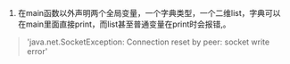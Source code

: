 1.  在main函数以外声明两个全局变量，一个字典类型，一个二维list，字典可以在main里面直接print，而list甚至普通变量在print时会报错,。
>'java.net.SocketException: Connection reset by peer: socket write error'
